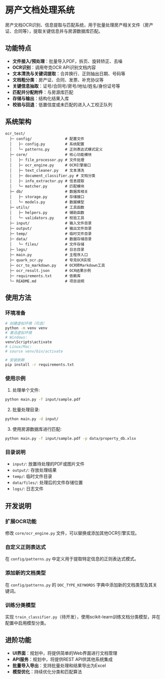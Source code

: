 # 房产文档处理系统

房产文档OCR识别、信息提取与匹配系统，用于批量处理房产相关文件（房产证、合同等），提取关键信息并与房源数据库匹配。

## 功能特点

- **文件接入/预处理**：批量导入PDF，拆页、旋转矫正、去噪
- **OCR识别**：调用夸克OCR API识别文档内容
- **文本清洗与关键词提取**：合并换行、正则抽出日期、号码等
- **文档粗分类**：房产证、合同、发票、补充协议等
- **关键信息抽取**：证号/合同号/房号/地址/姓名/身份证号等
- **匹配并分配附件**：与房源库匹配
- **存储与输出**：结构化结果入库
- **校验与回退**：低置信度或未匹配的进入人工校正队列

## 系统架构

```
ocr_test/
  ├─ config/               # 配置文件
  │   ├─ config.py         # 系统配置
  │   └─ patterns.py       # 正则表达式模式定义
  ├─ core/                 # 核心功能模块
  │   ├─ file_processor.py # 文件处理
  │   ├─ ocr_engine.py     # OCR引擎接口
  │   ├─ text_cleaner.py   # 文本清洗
  │   ├─ document_classifier.py # 文档分类
  │   ├─ info_extractor.py # 信息提取
  │   └─ matcher.py        # 匹配模块
  ├─ db/                   # 数据库相关
  │   ├─ storage.py        # 存储接口
  │   └─ models.py         # 数据模型
  ├─ utils/                # 工具函数
  │   ├─ helpers.py        # 辅助函数
  │   └─ validators.py     # 校验工具
  ├─ input/                # 输入文件目录
  ├─ output/               # 输出文件目录
  ├─ temp/                 # 临时文件目录
  ├─ data/                 # 数据存储目录
  │   └─ files/            # 文件存储
  ├─ logs/                 # 日志目录
  ├─ main.py               # 主程序入口
  ├─ quark_ocr.py          # 夸克OCR实现
  ├─ ocr_to_markdown.py    # OCR转Markdown工具
  ├─ ocr_result.json       # OCR结果示例
  ├─ requirements.txt      # 依赖库
  └─ README.md             # 项目说明
```

## 使用方法

### 环境准备

```bash
# 创建虚拟环境（可选）
python -m venv venv
# 激活虚拟环境
# Windows:
venv\Scripts\activate
# Linux/Mac:
# source venv/bin/activate

# 安装依赖
pip install -r requirements.txt
```

### 使用示例

1. 处理单个文件:

```bash
python main.py -f input/sample.pdf
```

2. 批量处理目录:

```bash
python main.py -d input/
```

3. 使用房源数据库进行匹配:

```bash
python main.py -f input/sample.pdf -p data/property_db.xlsx
```

### 目录说明

- `input/`: 放置待处理的PDF或图片文件
- `output/`: 存放处理结果
- `temp/`: 临时文件目录
- `data/files/`: 处理后的文件存储位置
- `logs/`: 日志文件

## 开发说明

### 扩展OCR功能

修改 `core/ocr_engine.py` 文件，可以替换或添加其他OCR引擎实现。

### 自定义正则表达式

在 `config/patterns.py` 中定义用于提取特定信息的正则表达式模式。

### 添加新的文档类型

在 `config/patterns.py` 的 `DOC_TYPE_KEYWORDS` 字典中添加新的文档类型及其关键词。

### 训练分类模型

实现 `train_classifier.py`（待开发），使用scikit-learn训练文档分类模型，并在配置中启用模型分类。

## 进阶功能

- **UI界面**：规划中，将提供简单的Web界面进行文档管理
- **API服务**：规划中，将提供REST API供其他系统集成
- **批量导入导出**：支持批量处理和结果导出为Excel
- **模型优化**：持续优化分类和匹配算法

